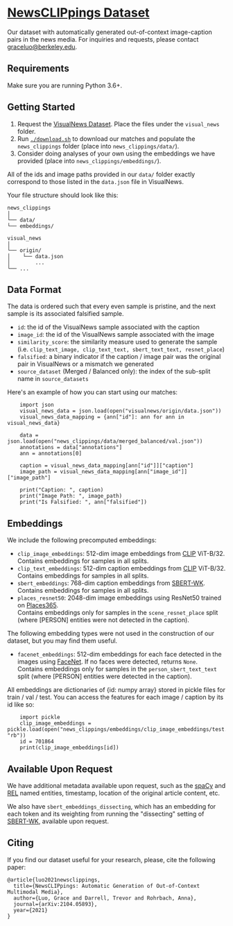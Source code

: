 # [NewsCLIPpings Dataset](https://arxiv.org/abs/2104.05893)

Our dataset with automatically generated out-of-context image-caption pairs in the news media. 
For inquiries and requests, please contact graceluo@berkeley.edu.

## Requirements
Make sure you are running Python 3.6+.

## Getting Started
1. Request the [VisualNews Dataset](https://github.com/FuxiaoLiu/VisualNews-Repository). 
Place the files under the `visual_news` folder.
2. Run [`./download.sh`](https://github.com/g-luo/news_clippings/blob/master/download.sh) to download our matches and populate the `news_clippings` folder (place into `news_clippings/data/`). 
3. Consider doing analyses of your own using the embeddings we have provided (place into `news_clippings/embeddings/`).

All of the ids and image paths provided in our `data/` folder exactly correspond to those listed in the `data.json` file in VisualNews. 
<!--If you have trouble running our download script, you can find everything at [http://news_clippings.berkeleyvision.org](http://news_clippings.berkeleyvision.org).-->

Your file structure should look like this:

```
news_clippings
│
└── data/
└── embeddings/

visual_news
│
└── origin/
│    └── data.json
│        ...
└── ...
```

<!-- Set up MMF
```
pip install -r requirements.txt --extra-index-url https://download.pytorch.org/whl/torch_stable.html
```
 -->
<!-- 3. Example command for training / finetuning with MMF.
```
MMF_USER_DIR="." nohup mmf_run config="./configs/experiments/clip.yaml" model=clip dataset=foil run_type=train > clip_train.out &
``` -->

## Data Format
The data is ordered such that every even sample is pristine, and the next sample is its associated falsified sample. 

- `id`: the id of the VisualNews sample associated with the caption
- `image_id`: the id of the VisualNews sample associated with the image
- `similarity_score`: the similarity measure used to generate the sample (i.e. `clip_text_image, clip_text_text, sbert_text_text, resnet_place`)
- `falsified`: a binary indicator if the caption / image pair was the original pair in VisualNews or a mismatch we generated
- `source_dataset` (Merged / Balanced only): the index of the sub-split name in `source_datasets`

Here's an example of how you can start using our matches:
```
    import json
    visual_news_data = json.load(open("visualnews/origin/data.json"))
    visual_news_data_mapping = {ann["id"]: ann for ann in visual_news_data}
    
    data = json.load(open("news_clippings/data/merged_balanced/val.json"))
    annotations = data["annotations"]
    ann = annotations[0]
    
    caption = visual_news_data_mapping[ann["id"]]["caption"]
    image_path = visual_news_data_mapping[ann["image_id"]]["image_path"]
    
    print("Caption: ", caption)
    print("Image Path: ", image_path)
    print("Is Falsified: ", ann["falsified"])
```

## Embeddings
We include the following precomputed embeddings:

- `clip_image_embeddings`: 512-dim image embeddings from [CLIP](https://github.com/openai/CLIP) ViT-B/32. <br />
Contains embeddings for samples in all splits.
- `clip_text_embeddings`: 512-dim caption embeddings from [CLIP](https://github.com/openai/CLIP) ViT-B/32. <br />
Contains embeddings for samples in all splits.
- `sbert_embeddings`: 768-dim caption embeddings from [SBERT-WK](https://github.com/BinWang28/SBERT-WK-Sentence-Embedding). <br />
Contains embeddings for samples in all splits.
- `places_resnet50`: 2048-dim image embeddings using ResNet50 trained on [Places365](https://github.com/CSAILVision/places365). <br />
Contains embeddings only for samples in the `scene_resnet_place` split (where [PERSON] entities were not detected in the caption).

The following embedding types were not used in the construction of our dataset, but you may find them useful.
- `facenet_embeddings`: 512-dim embeddings for each face detected in the images using [FaceNet](https://github.com/TIBHannover/cross-modal_entity_consistency/blob/master/visual_descriptors/person_embedding.py). If no faces were detected, returns `None`. <br />
Contains embeddings only for samples in the `person_sbert_text_text` split (where [PERSON] entities were detected in the caption).

All embeddings are dictionaries of {id: numpy array} stored in pickle files for train / val / test. You can access the features for each image / caption by its id like so:

```
    import pickle
    clip_image_embeddings = pickle.load(open("news_clippings/embeddings/clip_image_embeddings/test.pkl", "rb"))
    id = 701864
    print(clip_image_embeddings[id])
```

## Available Upon Request
We have additional metadata available upon request, such as the [spaCy](https://spacy.io) and [REL](https://github.com/informagi/REL) named entities, timestamp, location of the original article content, etc.

We also have `sbert_embeddings_dissecting`, which has an embedding for each token and its weighting from running the "dissecting" setting of [SBERT-WK](https://github.com/BinWang28/SBERT-WK-Sentence-Embedding), available upon request. 
 
## Citing
If you find our dataset useful for your research, please, cite the following paper:
```
@article{luo2021newsclippings,
  title={NewsCLIPpings: Automatic Generation of Out-of-Context Multimodal Media},
  author={Luo, Grace and Darrell, Trevor and Rohrbach, Anna},
  journal={arXiv:2104.05893},
  year={2021}
}
```
<!--
```
@misc{singh2020mmf,
 author =       {Singh, Amanpreet and Goswami, Vedanuj and Natarajan, Vivek and Jiang, Yu and Chen, Xinlei and Shah, Meet and
                Rohrbach, Marcus and Batra, Dhruv and Parikh, Devi},
 title =        {MMF: A multimodal framework for vision and language research},
 howpublished = {\url{https://github.com/facebookresearch/mmf}},
 year =         {2020}
}
@misc{liu2020visualnews,
      title={VisualNews : Benchmark and Challenges in Entity-aware Image Captioning}, 
      author={Fuxiao Liu and Yinghan Wang and Tianlu Wang and Vicente Ordonez},
      year={2020},
      eprint={2010.03743},
      archivePrefix={arXiv},
      primaryClass={cs.CV}
}
@misc{radford2021learning,
      title={Learning Transferable Visual Models From Natural Language Supervision}, 
      author={Alec Radford and Jong Wook Kim and Chris Hallacy and Aditya Ramesh and Gabriel Goh and Sandhini Agarwal and Girish Sastry and Amanda Askell and Pamela Mishkin and Jack Clark and Gretchen Krueger and Ilya Sutskever},
      year={2021},
      eprint={2103.00020},
      archivePrefix={arXiv},
      primaryClass={cs.CV}
}
 @article{zhou2017places,
   title={Places: A 10 million Image Database for Scene Recognition},
   author={Zhou, Bolei and Lapedriza, Agata and Khosla, Aditya and Oliva, Aude and Torralba, Antonio},
   journal={IEEE Transactions on Pattern Analysis and Machine Intelligence},
   year={2017},
   publisher={IEEE}
}
@misc{wang2020sbertwk,
      title={SBERT-WK: A Sentence Embedding Method by Dissecting BERT-based Word Models}, 
      author={Bin Wang and C. -C. Jay Kuo},
      year={2020},
      eprint={2002.06652},
      archivePrefix={arXiv},
      primaryClass={cs.CL}
}
```
-->
